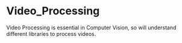# Video_Processing
Video Processing is essential in Computer Vision, so will understand different libraries to process videos.  
